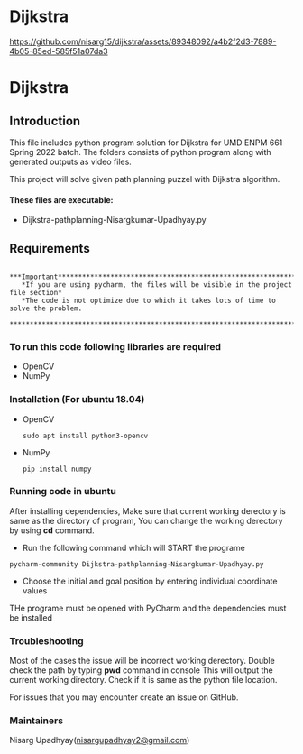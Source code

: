 # Dijkstra


https://github.com/nisarg15/dijkstra/assets/89348092/a4b2f2d3-7889-4b05-85ed-585f51a07da3

# Dijkstra 

## Introduction 
This file includes python program solution for Dijkstra for
UMD ENPM 661 Spring 2022 batch. The folders consists of python
program along with generated outputs as video files.
  
This project will solve given path planning puzzel with Dijkstra algorithm.

	
#### These files are executable:
  * Dijkstra-pathplanning-Nisargkumar-Upadhyay.py

## Requirements
       ***Important*********************************************************************
       *If you are using pycharm, the files will be visible in the project file section*
       *The code is not optimize due to which it takes lots of time to solve the problem.
       *********************************************************************************
       
### To run this code following libraries are required

* OpenCV
* NumPy


### Installation (For ubuntu 18.04)
* OpenCV
  ````
  sudo apt install python3-opencv
  ````
* NumPy
  ````
  pip install numpy
  ````

	
### Running code in ubuntu
After installing dependencies, 
Make sure that current working derectory is same as the directory of program,
You can change the working derectory by using **cd** command.

* Run the following command which will START the programe
````
pycharm-community Dijkstra-pathplanning-Nisargkumar-Upadhyay.py
````
* Choose the initial and goal position by entering  individual coordinate values


THe programe must be opened with PyCharm and the dependencies must be installed

### Troubleshooting ###
Most of the cases the issue will be incorrect working derectory.
Double check the path by typing **pwd** command in console
This will output the current working directory.
Check if it is same as the python file location.

For issues that you may encounter create an issue on GitHub.
  
### Maintainers ###
Nisarg Upadhyay(nisargupadhyay2@gmail.com)



